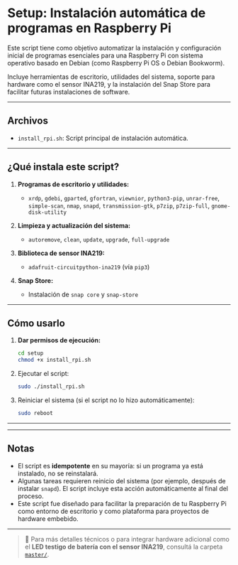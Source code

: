# Setup: Instalación automática de programas en Raspberry Pi

Este script tiene como objetivo automatizar la instalación y configuración inicial de programas esenciales para una Raspberry Pi con sistema operativo basado en Debian (como Raspberry Pi OS o Debian Bookworm).

Incluye herramientas de escritorio, utilidades del sistema, soporte para hardware como el sensor INA219, y la instalación del Snap Store para facilitar futuras instalaciones de software.

---

## Archivos

- `install_rpi.sh`: Script principal de instalación automática.

---

## ¿Qué instala este script?

1. **Programas de escritorio y utilidades:**
   - `xrdp`, `gdebi`, `gparted`, `gfortran`, `viewnior`, `python3-pip`, `unrar-free`, `simple-scan`, `nmap`, `snapd`, `transmission-gtk`, `p7zip`, `p7zip-full`, `gnome-disk-utility`

2. **Limpieza y actualización del sistema:**
   - `autoremove`, `clean`, `update`, `upgrade`, `full-upgrade`

3. **Biblioteca de sensor INA219:**
   - `adafruit-circuitpython-ina219` (vía `pip3`)

4. **Snap Store:**
   - Instalación de `snap core` y `snap-store`

---

## Cómo usarlo

1. **Dar permisos de ejecución:**

   ```bash
   cd setup
   chmod +x install_rpi.sh
   ```

2. Ejecutar el script:

   ```bash
   sudo ./install_rpi.sh
   ```

3. Reiniciar el sistema (si el script no lo hizo automáticamente):

   ```bash
   sudo reboot

   ```

--- 

---

## Notas

- El script es **idempotente** en su mayoría: si un programa ya está instalado, no se reinstalará.
- Algunas tareas requieren reinicio del sistema (por ejemplo, después de instalar `snapd`). El script incluye esta acción automáticamente al final del proceso.
- Este script fue diseñado para facilitar la preparación de tu Raspberry Pi como entorno de escritorio y como plataforma para proyectos de hardware embebido.

---

> 📁 Para más detalles técnicos o para integrar hardware adicional como el **LED testigo de batería con el sensor INA219**, consultá la carpeta [`master/`](../master/).

